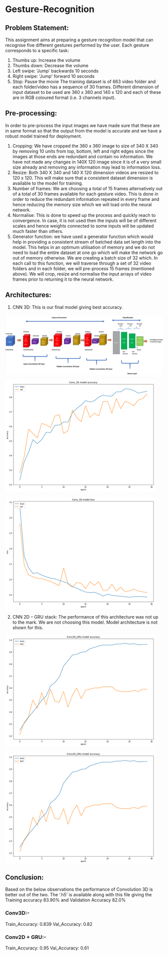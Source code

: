 # Gesture-Recognition

## Problem Statement:
This assignment aims at preparing a gesture recognition model that can recognise five different gestures performed by the user. Each gesture corresponds to a specific task:
1.	Thumbs up:  Increase the volume
2.	Thumbs down: Decrease the volume
3.	Left swipe: 'Jump' backwards 10 seconds
4.	Right swipe: 'Jump' forward 10 seconds  
5.	Stop: Pause the movie
The training dataset is of 663 video folder and each folder/video has a sequence of 30 frames.
Different dimension of input dataset to be used are 360 x 360 and 140 x 120 and each of these are in RGB coloured format (i.e. 3 channels input).

## Pre-processing:
In order to pre-process the input images we have made sure that these are in same format so that the output from the model is accurate and we have a robust model trained for deployment.
1.	Cropping: We have cropped the 360 x 360 image to size of 340 X 340 by removing 10 units from top, bottom, left and right edges since the images at those ends are redundant and contain no information. We have not made any changes in 140X 120 image since it is of a very small size already and removing any information may lead to information loss.
2.	Resize: Both 340 X 340 and 140 X 120 dimension videos are resized to 120 x 120. This will make sure that a consistent dataset dimension is available to the model for training.
3.	Number of frames: We are choosing a total of 15 frames alternatively out of a total of 30 frames available for each gesture video. This is done in order to reduce the redundant information repeated in every frame and hence reducing the memory size which we will load onto the neural network.
4.	Normalise: This is done to speed up the process and quickly reach to convergence. In case, it is not used then the inputs will be of different scales and hence weights connected to some inputs will be updated much faster than others.
5.	Generator function: we have used a generator function which would help in providing a consistent stream of batched data set length into the model. This helps in an optimum utilisation of memory and we do not need to load the entire dataset at one go which will make the network go out of memory otherwise.
We are creating a batch size of 32 which. In each call to this function, we will traverse through a set of 32 video folders and in each folder, we will pre-process 15 frames (mentioned above). We will crop, resize and normalise the input arrays of video frames prior to returning it to the neural network.

## Architectures:
1.	CNN 3D: This is our final model giving best accuracy.

![alt text](https://github.com/robin991/Gesture-Recognition/blob/main/Image/CNN%203D%20final.png?raw=true)

![alt text](https://github.com/robin991/Gesture-Recognition/blob/main/Image/Conv3D_%20model%20accuracy.png?raw=true)

![alt text](https://github.com/robin991/Gesture-Recognition/blob/main/Image/Conv3D_%20Loss.png?raw=true)

2. CNN 2D – GRU stack: The performance of this architecture was not up to the mark.
We are not choosing this model. Model architecture is not shown for this.

![alt text](https://github.com/robin991/Gesture-Recognition/blob/main/Image/con2D_GRU_Model%20accuracy.png?raw=true)

![alt text](https://github.com/robin991/Gesture-Recognition/blob/main/Image/con2D_GRU_Model%20accuracy.png?raw=true)


## Conclusion:
Based on the below observations the performance of Convolution 3D is better out of the two. The ‘.h5’ is available along with this file giving the Training accuracy 83.90% and Validation Accuracy 82.0%
### Conv3D:-
Train_Accuracy: 0.839
Val_Accuracy: 0.82
### Conv2D + GRU:-
Train_Accuracy: 0.95
Val_Accuracy: 0.61


